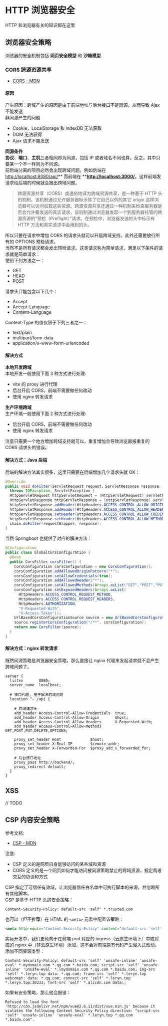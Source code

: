 
# HTTP 浏览器安全
HTTP 和浏览器有关的知识都在这里

## 浏览器安全策略
浏览器的安全机制包括 **网页安全模型** 和 **沙箱模型**.

### CORS 跨源资源共享

- [CORS - MDN](https://developer.mozilla.org/zh-CN/docs/Web/HTTP/CORS)

#### 原因
产生原因：跨域产生的原因是由于前端地址与后台接口不是同源，从而导致 Ajax 不能发送<br />非同源产生的问题

- Cookie，LocalStorage 和 IndexDB 无法获取
- DOM 无法获得
- Ajax 请求不能发送

**同源条件**<br />**协议**、**端口**、**主机**三者相同即为同源，包括 IP 或者域名不同也算。反之，其中只要某一个不一样则为不同源。<br />前后端分离的项目必然会出现跨域问题，例如后端在 [http://localhost:8080/api/](http://localhost:8080/api/)** 而前端在 **[**http://localhost:3000/**](http://localhost:3000/)。这样前端发请求给后端的时候就会报出跨域问题。
> 跨源资源共享（CORS）或通俗地译为跨域资源共享，是一种基于 HTTP 头的机制，该机制通过允许服务器标示除了它自己以外的其它 origin 这样浏览器可以访问加载这些资源。跨源资源共享还通过一种机制来检查服务器是否会允许要发送的真实请求，该机制通过浏览器发起一个到服务器托管的跨源资源的“预检（Preflight）”请求。在预检中，浏览器发送的头中标示有 HTTP 方法和真实请求中会用到的头。

所以只要在请求中增加 CORS 的请求头就可以开启跨域支持。此外还需要放行所有的 OPTIONS 预检请求。<br />当然不是所有请求都会发出预检请求。这类请求称为简单请求，满足以下条件的请求就是简单请求：<br />使用下列方法之一：

- GET
- HEAD
- POST

请求头只能包含以下几个：

- Accept
- Accept-Language
- Content-Language

Content-Type 的值仅限于下列三者之一：

- text/plain
- multipart/form-data
- application/x-www-form-urlencoded

#### 解决方式
**本地开发跨域**<br />本地开发一般使用下面 3 种方式进行处理:

- vite 的 proxy 进行代理
- 后台开启 CORS，前端不需要做任何改动
- 使用 nginx 转发请求

**生产环境跨域**<br />生产环境一般使用下面 2 种方式进行处理:

- 后台开启 CORS，前端不需要做任何改动
- 使用 nginx 转发请求

注意只需要一个地方增加跨域支持就可以，重复增加会导致浏览器报重复的 CORS 请求头的错误。

#### 解决方式：Java 后端
后端的解决方法其实很多，这里只需要在后端增加几个请求头就 OK：
```java
@Override
public void doFilter(ServletRequest request，ServletResponse response, FilterChain chain)
  throws IOException, ServletException {
  HttpServletRequest httpServletRequest = (HttpServletRequest) servletRequest;
  HttpServletResponse httpServletResponse = (HttpServletResponse) servletResponse;
  httpServletResponse.addHeader(HttpHeaders.ACCESS_CONTROL_ALLOW_ORIGIN, httpServletRequest.getHeader(HttpHeaders.ORIGIN));
  httpServletResponse.addHeader(HttpHeaders.ACCESS_CONTROL_ALLOW_HEADERS, getHeaders(httpServletRequest));
  httpServletResponse.setHeader(HttpHeaders.ACCESS_CONTROL_ALLOW_CREDENTIALS, "true");
  httpServletResponse.setHeader(HttpHeaders.ACCESS_CONTROL_ALLOW_METHODS, "GET,POST,PUT,DELETE,OPTIONS");
  chain.doFilter(requestWrapper, response);
}
```
当然 Springboot 也提供了对应的解决方法：
```java
@Configuration
public class GlobalCorsConfiguration {
  @Bean
  public CorsFilter corsFilter() {
    CorsConfiguration corsConfiguration = new CorsConfiguration();
    corsConfiguration.addAllowedOriginPattern("*");
    corsConfiguration.setAllowCredentials(true);
    corsConfiguration.addAllowedHeader("*");
    corsConfiguration.setAllowedMethods(Arrays.asList("GET","POST","PUT","DELETE","OPTIONS"));
    corsConfiguration.setExposedHeaders(Arrays.asList(
      HttpHeaders.ACCESS_CONTROL_REQUEST_METHOD,
      HttpHeaders.ACCESS_CONTROL_REQUEST_HEADERS,
      HttpHeaders.AUTHORIZATION,
      "X-Requested-With",
      "X-Access-Token"));
    UrlBasedCorsConfigurationSource source = new UrlBasedCorsConfigurationSource();
    source.registerCorsConfiguration("/**", corsConfiguration);
    return new CorsFilter(source);
  }
}
```

#### 解决方式：nginx 转发请求
既然同源策略是浏览器安全策略，那么直接让 nginx 代理来发起请求就不会产生跨域问题了。
```nginx
server {
  listen       8080;
  server_name  localhost;
  
  # 接口代理, 用于解决跨域问题
  location ^~ /api {
        
    # 跨域请求头
    add_header Access-Control-Allow-Credentials  true;
    add_header Access-Control-Allow-Origin       $host;
    add_header Access-Control-Allow-Headers      X-Requested-With;
    add_header Access-Control-Allow-Methods      GET,POST,PUT,DELETE,OPTIONS;
    
    proxy_set_header Host             $host;
    proxy_set_header X-Real-IP        $remote_addr;
    proxy_set_header X-Forwarded-For  $proxy_add_x_forwarded_for;
    
    # 后台接口地址
    proxy_pass http://backend/;
    proxy_redirect default;
  }
}
```


## XSS
// TODO

## CSP 内容安全策略
参考文档:

- [CSP - MDN](https://developer.mozilla.org/zh-CN/docs/Web/HTTP/CSP)

注意:

- CSP 定义的是网页自身能够访问的某些域和资源
- CORS 定义的是一个网页如何才能访问被同源策略禁止的跨域资源，规定两者交互的协议和方式

CSP 指定了可信任有效域，让浏览器信任白名单中可执行脚本的来源，并忽略所有其他脚本。<br />CSP 是基于 HTTP 头的安全策略：
```http
Content-Security-Policy: default-src 'self' *.trusted.com
```
也可以（但不推荐）在 HTML 的 `<meta>` 元素中配置该策略：
```html
<meta http-equiv="Content-Security-Policy" content="default-src 'self'; img-src https://*; child-src 'none';">
```
实际开发中，我们更倾向于在前端 pod 对应的 ingress（云原生环境下）中或对应的 nginx 中（非云原生环境）添加，这不会对前端原有代码产生侵入式改动。<br />添加不同资源类型：
```http
Content-Security-Policy: default-src 'self' 'unsafe-inline' 'unsafe-eval' *.mydomain.com *.qq.com *.baidu.com; script-src 'self' 'unsafe-inline' 'unsafe-eval' *.lmydomain.com *.qq.com *.baidu.com; img-src 'self' *.leryn.top data: *.qq.com; frame-src 'self' *.leryn.top webcompt: data: *.qq.com; connect-src 'self' *.leryn.top *.leryn.top:30333; font-src 'self' *.alicdn.com data:;
```
如果有安全策略，那么他会报错：
```
Refused to load the font 'http://cdn.jsdelivr.net/npm/vue@2.6.11/dist/vue.min.js' because it violates the following Content Security Policy directive: "script-src 'self' 'unsafe-inline' 'unsafe-eval' *.leryn.top *.qq.com *.baidu.com".
```

